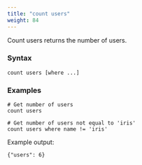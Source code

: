 ```yaml
---
title: "count users"
weight: 84
---
```


Count users returns the number of users.

### Syntax

    count users [where ...]

### Examples

    # Get number of users
    count users

    # Get number of users not equal to 'iris'
    count users where name != 'iris'

Example output:

    {"users": 6}
